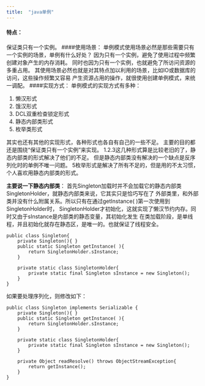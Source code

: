 ```yaml
---
title:  "java单例"
---
```

#### 特点：
保证类只有一个实例。
####使用场景：
单例模式使用场景必然是那些需要只有一个实例的场景，单例有什么好处？
因为只有一个实例，避免了使用过程中频繁创建对象产生的内存消耗。
同时也因为只有一个实例，也就避免了所访问资源的多重占用。
其使用场景必然也就是对其特点加以利用的场景，比如IO或数据库的访问，这些操作频繁又容易
产生资源占用的操作，就很使用创建单例模式，来统一调配。
####实现方式：
单例模式的实现方式有多种：
1. 懒汉形式
2. 饿汉形式
3. DCL双重检查锁定形式
4. 静态内部类形式
5. 枚举类形式

其实也还有其他的实现形式，各种形式也各自有自己的一些不足。
主要的目的都还是围绕“保证类只有一个实例”来实现。
1.2.3这几种形式算是比较老旧的了，静态内部类的形式解决了他们的不足。
但是静态内部类没有解决的一个缺点是反序列化时的单例不唯一问题。
5枚举形式是解决了所有不足的，但是用的不太习惯，个人喜欢用静态内部类的形式。

**主要说一下静态内部类**：
首先Singleton加载时并不会加载它的静态内部类SingletonHolder，就静态内部类来说，它其实只是恰巧写在了
外部类里，和外部类并没有什么附属关系。所以只有在通过getInstance( )第一次使用到SingletonHolder时，
SingletonHolder才初始化，这就实现了懒汉节约内存。同时又由于sInstance是内部类的静态变量，其初始化发生
在类加载阶段，是单线程，并且初始化就存在静态区，是唯一的。也就保证了线程安全。

```
public class Singleton{
    private Singleton(){ }
    public static Singleton getInstance( ){
        return SingletonHolder.sInstance;
    }
    
    private static class SingletonHolder{
        private static final Singleton sInstance = new Singleton();
    }
}
```
如果要处理序列化，则修改如下：
```
public class Singleton implements Serializable {
    private Singleton(){ }
    public static Singleton getInstance( ){
        return SingletonHolder.sInstance;
    }
    
    private static class SingletonHolder{
        private static final Singleton sInstance = new Singleton();
    }
    
    private Object readResolve() throws ObjectStreamException{
        return getInstance();
    }
}
```